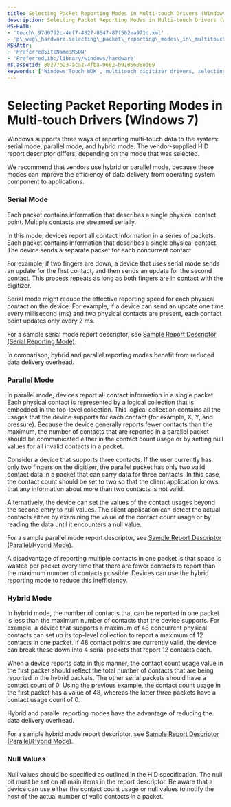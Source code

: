 ```yaml
---
title: Selecting Packet Reporting Modes in Multi-touch Drivers (Windows 7)
description: Selecting Packet Reporting Modes in Multi-touch Drivers (Windows 7)
MS-HAID:
- 'touch\_97d0792c-4ef7-4827-8647-87f502ea971d.xml'
- 'p\_weg\_hardware.selecting\_packet\_reporting\_modes\_in\_multitouch\_drivers'
MSHAttr:
- 'PreferredSiteName:MSDN'
- 'PreferredLib:/library/windows/hardware'
ms.assetid: 88277b23-aca2-4fba-9682-b9105608e169
keywords: ["Windows Touch WDK , multitouch digitizer drivers, selecting packet reporting modes", "packet reporting modes WDK Touch", "packet reporting modes WDK Touch , selecting in multitouch drivers", "multitouch digitizer drivers WDK , selecting packet reporting modes"]
---
```


# Selecting Packet Reporting Modes in Multi-touch Drivers (Windows 7)


Windows supports three ways of reporting multi-touch data to the system: serial mode, parallel mode, and hybrid mode. The vendor-supplied HID report descriptor differs, depending on the mode that was selected.

We recommend that vendors use hybrid or parallel mode, because these modes can improve the efficiency of data delivery from operating system component to applications.

### Serial Mode

Each packet contains information that describes a single physical contact point. Multiple contacts are streamed serially.

In this mode, devices report all contact information in a series of packets. Each packet contains information that describes a single physical contact. The device sends a separate packet for each concurrent contact.

For example, if two fingers are down, a device that uses serial mode sends an update for the first contact, and then sends an update for the second contact. This process repeats as long as both fingers are in contact with the digitizer.

Serial mode might reduce the effective reporting speed for each physical contact on the device. For example, if a device can send an update one time every millisecond (ms) and two physical contacts are present, each contact point updates only every 2 ms.

For a sample serial mode report descriptor, see [Sample Report Descriptor (Serial Reporting Mode)](sample-report-descriptor--serial-reporting-mode-.md).

In comparison, hybrid and parallel reporting modes benefit from reduced data delivery overhead.

### Parallel Mode

In parallel mode, devices report all contact information in a single packet. Each physical contact is represented by a logical collection that is embedded in the top-level collection. This logical collection contains all the usages that the device supports for each contact (for example, X, Y, and pressure). Because the device generally reports fewer contacts than the maximum, the number of contacts that are reported in a parallel packet should be communicated either in the contact count usage or by setting null values for all invalid contacts in a packet.

Consider a device that supports three contacts. If the user currently has only two fingers on the digitizer, the parallel packet has only two valid contact data in a packet that can carry data for three contacts. In this case, the contact count should be set to two so that the client application knows that any information about more than two contacts is not valid.

Alternatively, the device can set the values of the contact usages beyond the second entry to null values. The client application can detect the actual contacts either by examining the value of the contact count usage or by reading the data until it encounters a null value.

For a sample parallel mode report descriptor, see [Sample Report Descriptor (Parallel/Hybrid Mode)](sample-report-descriptor--parallel-hybrid-mode-.md).

A disadvantage of reporting multiple contacts in one packet is that space is wasted per packet every time that there are fewer contacts to report than the maximum number of contacts possible. Devices can use the hybrid reporting mode to reduce this inefficiency.

### Hybrid Mode

In hybrid mode, the number of contacts that can be reported in one packet is less than the maximum number of contacts that the device supports. For example, a device that supports a maximum of 48 concurrent physical contacts can set up its top-level collection to report a maximum of 12 contacts in one packet. If 48 contact points are currently valid, the device can break these down into 4 serial packets that report 12 contacts each.

When a device reports data in this manner, the contact count usage value in the first packet should reflect the total number of contacts that are being reported in the hybrid packets. The other serial packets should have a contact count of 0. Using the previous example, the contact count usage in the first packet has a value of 48, whereas the latter three packets have a contact usage count of 0.

Hybrid and parallel reporting modes have the advantage of reducing the data delivery overhead.

For a sample hybrid mode report descriptor, see [Sample Report Descriptor (Parallel/Hybrid Mode)](sample-report-descriptor--parallel-hybrid-mode-.md).

### Null Values

Null values should be specified as outlined in the HID specification. The null bit must be set on all main items in the report descriptor. Be aware that a device can use either the contact count usage or null values to notify the host of the actual number of valid contacts in a packet.

 

 






